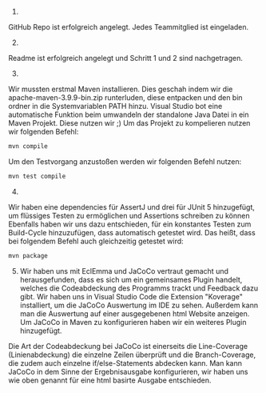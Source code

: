 1.
GitHub Repo ist erfolgreich angelegt. Jedes Teammitglied ist eingeladen.

2.
Readme ist erfolgreich angelegt und Schritt 1 und 2 sind nachgetragen.

3.
Wir mussten erstmal Maven installieren. Dies geschah indem wir die apache-maven-3.9.9-bin.zip runterluden, diese entpacken und den bin ordner in die Systemvariablen PATH hinzu.
Visual Studio bot eine automatische Funktion beim umwandeln der standalone Java Datei in ein Maven Projekt. Diese nutzen wir ;)
Um das Projekt zu kompelieren nutzen wir folgenden Befehl:
```cmd
mvn compile
```
Um den Testvorgang anzustoßen werden wir folgenden Befehl nutzen:
```cmd
mvn test compile
```
4.
Wir haben eine dependencies für AssertJ und drei für JUnit 5 hinzugefügt, um flüssiges Testen zu ermöglichen und Assertions schreiben zu können
Ebenfalls haben wir uns dazu entschieden, für ein konstantes Testen zum Build-Cycle hinzuzufügen, dass automatisch getestet wird. Das heißt, dass bei folgendem Befehl auch gleichzeitig getestet wird:
```cmd
mvn package
```

5. Wir haben uns mit EclEmma und JaCoCo vertraut gemacht und herausgefunden, dass es sich um ein gemeinsames Plugin handelt, welches die Codeabdeckung des Programms trackt und Feedback dazu gibt. Wir haben uns in Visual Studio Code die Extension "Koverage" installiert, um die JaCoCo Auswertung im IDE zu sehen. Außerdem kann man die Auswertung auf einer ausgegebenen html Website anzeigen. 
Um JaCoCo in Maven zu konfigurieren haben wir ein weiteres Plugin hinzugefügt. 

Die Art der Codeabdeckung bei JaCoCo ist einerseits die Line-Coverage (Linienabdeckung) die einzelne Zeilen überprüft und die Branch-Coverage, die zudem auch einzelne if/else-Statements abdecken kann. Man kann JaCoCo in dem Sinne der Ergebnisausgabe konfigurieren, wir haben uns wie oben genannt für eine html basirte Ausgabe entschieden.
